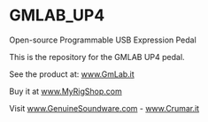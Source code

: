 # GMLAB_UP4
Open-source Programmable USB Expression Pedal

This is the repository for the GMLAB UP4 pedal.

See the product at: www.GmLab.it

Buy it at www.MyRigShop.com

Visit www.GenuineSoundware.com - www.Crumar.it

